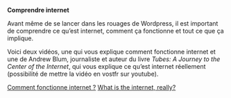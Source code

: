 **Comprendre internet**

Avant même de se lancer dans les rouages de Wordpress, il est important de comprendre ce qu’est internet, comment ça fonctionne et tout ce que ça implique. 

Voici deux vidéos, une qui vous explique comment fonctionne internet et une de Andrew Blum, journaliste et auteur du livre *Tubes: A Journey to the Center of the Internet*, qui vous explique ce qu’est internet réellement (possibilité de mettre la vidéo en vostfr sur youtube). 

[Comment fonctionne internet ?](https://www.youtube.com/watch?v=BO-IEIeMpho)
[What is the internet, really?](https://www.youtube.com/watch?v=XE_FPEFpHt4)
